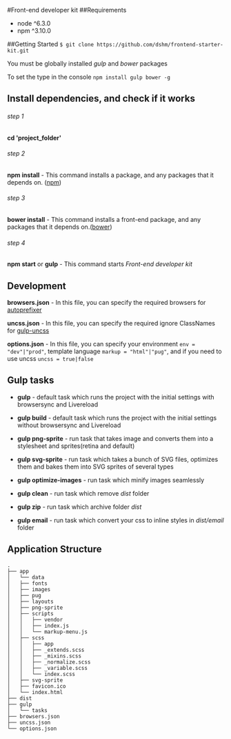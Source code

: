 #Front-end developer kit
##Requirements
* node ^6.3.0
* npm ^3.10.0

##Getting Started
`$ git clone https://github.com/dshm/frontend-starter-kit.git`

You must be globally installed *gulp* and *bower* packages

To set the type in the console `npm install gulp bower -g`

## Install dependencies, and check if it works
###### step 1
**cd 'project_folder'**
###### step 2
**npm install** - This command installs a package, and any packages that it depends on. ([npm](https://www.npmjs.com/ "npm is the package manager for JavaScript"))
###### step 3
**bower install** - This command installs a front-end package, and any packages that it depends on.([bower](https://bower.io/ "Bower is a command line utility. Install it with npm."))
###### step 4
**npm start** or **gulp** - This command starts *Front-end developer kit*

## Development
**browsers.json** - In this file, you can specify the required browsers for [autoprefixer](https://github.com/postcss/autoprefixer "Parse CSS and add vendor prefixes to rules by Can I Use")

**uncss.json** - In this file, you can specify the required ignore ClassNames for [gulp-uncss](https://www.npmjs.com/package/gulp-uncss)

**options.json** - In this file, you can specify your environment `env = "dev"|"prod"`, template language `markup = "html"|"pug"`, and if you need to use uncss `uncss = true|false`

## Gulp tasks
* **gulp** - default task which runs the project with the initial settings with browsersync and Livereload

* **gulp build** - default task which runs the project with the initial settings without browsersync and Livereload

* **gulp png-sprite** - run task that takes image and converts them into a stylesheet and sprites(retina and default)

* **gulp svg-sprite** - run task which takes a bunch of SVG files, optimizes them and bakes them into SVG sprites of several types

* **gulp optimize-images** - run task which minify images seamlessly

* **gulp clean** - run task which remove *dist* folder

* **gulp zip** - run task which archive folder *dist*

* **gulp email** - run task which convert your css to inline styles in *dist/email* folder

## Application Structure
```
.
├── app
│   └── data
│   ├── fonts
│   ├── images
│   ├── pug
│   ├── layouts
│   ├── png-sprite
│   ├── scripts
│   │   ├── vendor
│   │   ├── index.js
│   │   └── markup-menu.js
│   ├── scss
│   │   ├── app
│   │   ├── _extends.scss
│   │   ├── _mixins.scss
│   │   ├── _normalize.scss
│   │   ├── _variable.scss
│   │   └── index.scss
│   ├── svg-sprite
│   ├── favicon.ico
│   └── index.html                
├── dist               
├── gulp                    
│   └── tasks
├── browsers.json           
├── uncss.json   
└── options.json                
```

